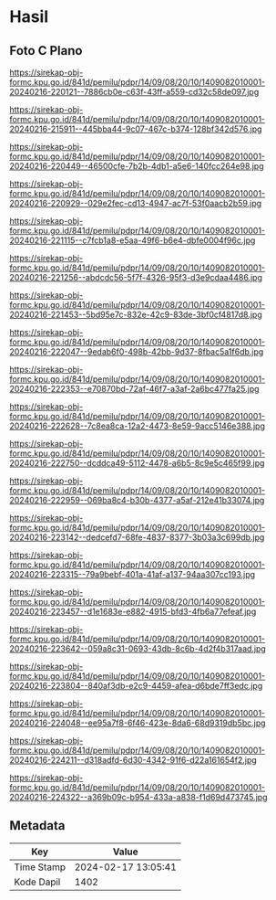 # Hasil

## Foto C Plano

https://sirekap-obj-formc.kpu.go.id/841d/pemilu/pdpr/14/09/08/20/10/1409082010001-20240216-220121--7886cb0e-c63f-43ff-a559-cd32c58de097.jpg

https://sirekap-obj-formc.kpu.go.id/841d/pemilu/pdpr/14/09/08/20/10/1409082010001-20240216-215911--445bba44-9c07-467c-b374-128bf342d576.jpg

https://sirekap-obj-formc.kpu.go.id/841d/pemilu/pdpr/14/09/08/20/10/1409082010001-20240216-220449--46500cfe-7b2b-4db1-a5e6-140fcc264e98.jpg

https://sirekap-obj-formc.kpu.go.id/841d/pemilu/pdpr/14/09/08/20/10/1409082010001-20240216-220929--029e2fec-cd13-4947-ac7f-53f0aacb2b59.jpg

https://sirekap-obj-formc.kpu.go.id/841d/pemilu/pdpr/14/09/08/20/10/1409082010001-20240216-221115--c7fcb1a8-e5aa-49f6-b6e4-dbfe0004f96c.jpg

https://sirekap-obj-formc.kpu.go.id/841d/pemilu/pdpr/14/09/08/20/10/1409082010001-20240216-221256--abdcdc56-5f7f-4326-95f3-d3e9cdaa4486.jpg

https://sirekap-obj-formc.kpu.go.id/841d/pemilu/pdpr/14/09/08/20/10/1409082010001-20240216-221453--5bd95e7c-832e-42c9-83de-3bf0cf4817d8.jpg

https://sirekap-obj-formc.kpu.go.id/841d/pemilu/pdpr/14/09/08/20/10/1409082010001-20240216-222047--9edab6f0-498b-42bb-9d37-8fbac5a1f6db.jpg

https://sirekap-obj-formc.kpu.go.id/841d/pemilu/pdpr/14/09/08/20/10/1409082010001-20240216-222353--e70870bd-72af-46f7-a3af-2a6bc477fa25.jpg

https://sirekap-obj-formc.kpu.go.id/841d/pemilu/pdpr/14/09/08/20/10/1409082010001-20240216-222628--7c8ea8ca-12a2-4473-8e59-9acc5146e388.jpg

https://sirekap-obj-formc.kpu.go.id/841d/pemilu/pdpr/14/09/08/20/10/1409082010001-20240216-222750--dcddca49-5112-4478-a6b5-8c9e5c465f99.jpg

https://sirekap-obj-formc.kpu.go.id/841d/pemilu/pdpr/14/09/08/20/10/1409082010001-20240216-222959--069ba8c4-b30b-4377-a5af-212e41b33074.jpg

https://sirekap-obj-formc.kpu.go.id/841d/pemilu/pdpr/14/09/08/20/10/1409082010001-20240216-223142--dedcefd7-68fe-4837-8377-3b03a3c699db.jpg

https://sirekap-obj-formc.kpu.go.id/841d/pemilu/pdpr/14/09/08/20/10/1409082010001-20240216-223315--79a9bebf-401a-41af-a137-94aa307cc193.jpg

https://sirekap-obj-formc.kpu.go.id/841d/pemilu/pdpr/14/09/08/20/10/1409082010001-20240216-223457--d1e1683e-e882-4915-bfd3-4fb6a77efeaf.jpg

https://sirekap-obj-formc.kpu.go.id/841d/pemilu/pdpr/14/09/08/20/10/1409082010001-20240216-223642--059a8c31-0693-43db-8c6b-4d2f4b317aad.jpg

https://sirekap-obj-formc.kpu.go.id/841d/pemilu/pdpr/14/09/08/20/10/1409082010001-20240216-223804--840af3db-e2c9-4459-afea-d6bde7ff3edc.jpg

https://sirekap-obj-formc.kpu.go.id/841d/pemilu/pdpr/14/09/08/20/10/1409082010001-20240216-224048--ee95a7f8-6f46-423e-8da6-68d9319db5bc.jpg

https://sirekap-obj-formc.kpu.go.id/841d/pemilu/pdpr/14/09/08/20/10/1409082010001-20240216-224211--d318adfd-6d30-4342-91f6-d22a161654f2.jpg

https://sirekap-obj-formc.kpu.go.id/841d/pemilu/pdpr/14/09/08/20/10/1409082010001-20240216-224322--a369b09c-b954-433a-a838-f1d69d473745.jpg


## Metadata

| Key        | Value               |
| ---------- | ------------------- |
| Time Stamp | 2024-02-17 13:05:41 |
| Kode Dapil | 1402                |



